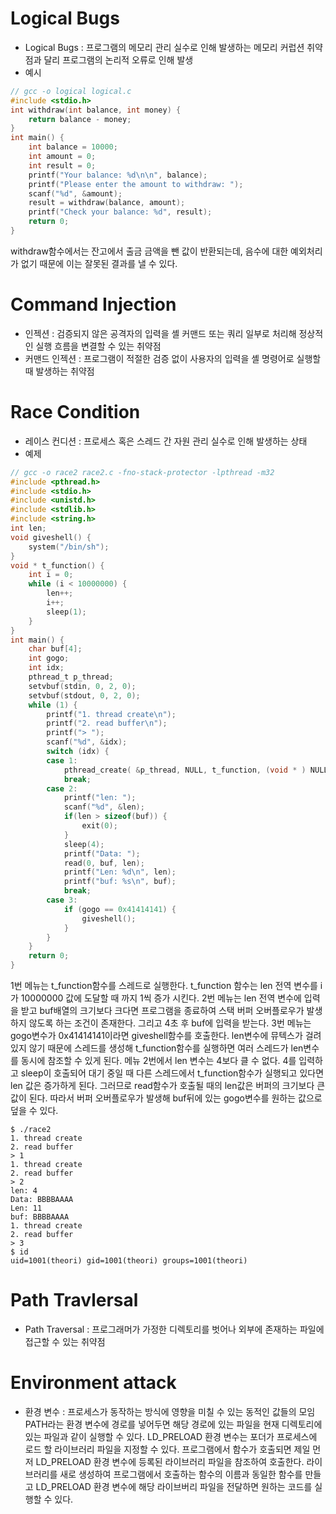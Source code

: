 # Logical Bugs
* Logical Bugs : 프로그램의 메모리 관리 실수로 인해 발생하는 메모리 커럽션 취약점과 달리 프로그램의 논리적 오류로 인해 발생
* 예시
``` C
// gcc -o logical logical.c 
#include <stdio.h>
int withdraw(int balance, int money) {
    return balance - money;
}
int main() {
    int balance = 10000;
    int amount = 0;
    int result = 0;
    printf("Your balance: %d\n\n", balance);
    printf("Please enter the amount to withdraw: ");
    scanf("%d", &amount);
    result = withdraw(balance, amount);
    printf("Check your balance: %d", result);
    return 0;
}
```
withdraw함수에서는 잔고에서 출금 금액을 뺀 값이 반환되는데, 음수에 대한 예외처리가 없기 때문에 이는 잘못된 결과를 낼 수 있다.

# Command Injection
* 인젝션 : 검증되지 않은 공격자의 입력을 셸 커맨드 또는 쿼리 일부로 처리해 정상적인 실행 흐름을 변결할 수 있는 취약점
* 커맨드 인젝션 : 프로그램이 적절한 검증 없이 사용자의 입력을 셸 명령어로 실행할 때 발생하는 취약점

# Race Condition
* 레이스 컨디션 : 프로세스 혹은 스레드 간 자원 관리 실수로 인해 발생하는 상태
* 예제
```C
// gcc -o race2 race2.c -fno-stack-protector -lpthread -m32
#include <pthread.h>
#include <stdio.h>
#include <unistd.h>
#include <stdlib.h>
#include <string.h>
int len;
void giveshell() {
    system("/bin/sh");
}
void * t_function() {
    int i = 0;
    while (i < 10000000) {
        len++;
        i++;
        sleep(1);
    }
}
int main() {
    char buf[4];
    int gogo;
    int idx;
    pthread_t p_thread;
    setvbuf(stdin, 0, 2, 0);
    setvbuf(stdout, 0, 2, 0);
    while (1) {
        printf("1. thread create\n");
        printf("2. read buffer\n");
        printf("> ");
        scanf("%d", &idx);
        switch (idx) {
        case 1:
            pthread_create( &p_thread, NULL, t_function, (void * ) NULL);
            break;
        case 2:
            printf("len: ");
            scanf("%d", &len);
            if(len > sizeof(buf)) {
                exit(0);
            }
            sleep(4);
            printf("Data: ");
            read(0, buf, len);
            printf("Len: %d\n", len);
            printf("buf: %s\n", buf);
            break;
        case 3:
            if (gogo == 0x41414141) {
                giveshell();
            }
        }
    }
    return 0;
}
```
1번 메뉴는 t_function함수를 스레드로 실행한다. t_function 함수는 len 전역 변수를 i가 10000000 값에 도달할 때 까지 1씩 증가 시킨다. 2번 메뉴는 len 전역 변수에 입력을 받고 buf배열의 크기보다 크다면 프로그램을 종료하여 스택 버퍼 오버플로우가 발생하지 않도록 하는 조건이 존재한다. 그리고 4초 후 buf에 입력을 받는다. 3번 메뉴는 gogo변수가 0x41414141이라면 giveshell함수를 호출한다.
len변수에 뮤텍스가 걸려있지 않기 때문에 스레드를 생성해 t_function함수를 실행하면 여러 스레드가 len변수를 동시에 참조할 수 있게 된다.
메뉴 2번에서 len 변수는 4보다 클 수 없다. 4를 입력하고 sleep이 호출되어 대기 중일 때 다른 스레드에서 t_function함수가 실행되고 있다면 len 값은 증가하게 된다. 그러므로 read함수가 호출될 때의 len값은 버퍼의 크기보다 큰 값이 된다. 따라서 버퍼 오버플로우가 발생해 buf뒤에 있는 gogo변수를 원하는 값으로 덮을 수 있다.
```
$ ./race2
1. thread create
2. read buffer
> 1
1. thread create
2. read buffer
> 2
len: 4
Data: BBBBAAAA
Len: 11
buf: BBBBAAAA
1. thread create
2. read buffer
> 3
$ id
uid=1001(theori) gid=1001(theori) groups=1001(theori)
```

# Path Travlersal
* Path Traversal : 프로그래머가 가정한 디렉토리를 벗어나 외부에 존재하는 파일에 접근할 수 있는 취약점

# Environment attack
* 환경 변수 : 프로세스가 동작하는 방식에 영향을 미칠 수 있는 동적인 값들의 모임
PATH라는 환경 변수에 경로를 넣어두면 해당 경로에 있는 파일을 현재 디렉토리에 있는 파일과 같이 실행할 수 있다.
LD_PRELOAD 환경 변수는 포더가 프로세스에 로드 할 라이브러리 파일을 지정할 수 있다. 프로그램에서 함수가 호출되면 제일 먼저 LD_PRELOAD 환경 변수에 등록된 라이브러리 파일을 참조하여 호출한다.
라이브러리를 새로 생성하여 프로그램에서 호출하는 함수의 이름과 동일한 함수를 만들고 LD_PRELOAD 환경 변수에 해당 라이브버리 파일을 전달하면 원하는 코드를 실행할 수 있다.
